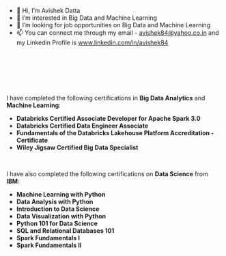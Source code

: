 - 👋 Hi, I’m Avishek Datta
- 👀 I’m interested in Big Data and Machine Learning
- 💞️ I’m looking for job opportunities on Big Data and Machine Learning
- 📫 You can connect me through my email - avishek84@yahoo.co.in and my Linkedin Profile is www.linkedin.com/in/avishek84

<br>
<br>
<br>
<br>
<br>
<p>I have completed the following certifications in <strong>Big Data Analytics</strong> and <strong>Machine Learning</strong>:</p>
<ul style="list-style-type: disc;">
    <li style="font-weight: bold;"><strong>Databricks Certified Associate Developer for Apache Spark 3.0</strong></li>
    <li style="font-weight: bold;"><strong>Databricks Certified Data Engineer Associate</strong></li>
    <li style="font-weight: bold;"><strong>Fundamentals of the Databricks Lakehouse Platform Accreditation - Certificate</strong></li>
    <li style="font-weight: bold;"><strong>Wiley Jigsaw Certified Big Data Specialist</strong></li>
</ul>
<p><br></p>
<p>I have also completed the following certifications on <strong>Data Science</strong> from <strong>IBM</strong>:</p>
<ul style="list-style-type: square;">
    <li style="font-weight: bold;"><strong>Machine Learning with Python</strong></li>
    <li style="font-weight: bold;"><strong>Data Analysis with Python</strong></li>
    <li style="font-weight: bold;"><strong>Introduction to Data Science</strong></li>
    <li style="font-weight: bold;"><strong>Data Visualization with Python</strong></li>
    <li style="font-weight: bold;"><strong>Python 101 for Data Science</strong></li>
    <li style="font-weight: bold;"><strong>SQL and Relational Databases 101</strong></li>
    <li style="font-weight: bold;"><strong>Spark Fundamentals I</strong></li>
    <li style="font-weight: bold;"><strong>Spark Fundamentals II</strong></li>
</ul>

<!---
avishek84/avishek84 is a ✨ special ✨ repository because its `README.md` (this file) appears on your GitHub profile.
You can click the Preview link to take a look at your changes.
--->
